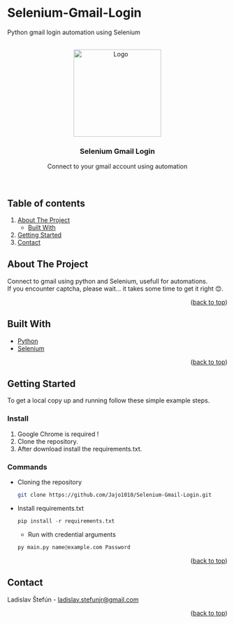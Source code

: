 # Selenium-Gmail-Login
Python gmail login automation using Selenium

<div id="top"></div>
<!-- Template of README.mb inspired by https://github.com/othneildrew/Best-README-Template -->
<br />
<div align="center">
  <a href="https://github.com/Jajo1010/Selenium-Gmail-Login">
    <img src="https://imgur.com/hsibLjg.png" alt="Logo" width="200" height="200">
  </a>

  <h3 align="center">Selenium Gmail Login</h3>

  <p align="center">
  Connect to your gmail account using automation
    <br />
    <br />
    <br />
  </p>
</div>


## Table of contents
  <ol>
    <li>
      <a href="#about-the-project">About The Project</a>
      <ul>
        <li><a href="#built-with">Built With</a></li>
      </ul>
    </li>
    <li>
      <a href="#getting-started">Getting Started</a>
    </li>
    <li><a href="#contact">Contact</a></li>
  </ol>



<!-- ABOUT THE PROJECT -->
## About The Project

Connect to gmail using python and Selenium, usefull for automations.<br />
If you encounter captcha, please wait... it takes some time to get it right 😊.
<p align="right">(<a href="#top">back to top</a>)</p>



## Built With
* [Python](https://www.python.org/)
* [Selenium](https://www.selenium.dev/)
<p align="right">(<a href="#top">back to top</a>)</p>



<!-- GETTING STARTED -->
## Getting Started

To get a local copy up and running follow these simple example steps.

### <b>Install </b>
<ol>
  <li>
    Google Chrome is required ! 
  </li>
  <li>
    Clone the repository.
  </li>
  <li>
    After download install the requirements.txt.
  </li>
</ol>

### Commands
* Cloning the repository
  ```sh
  git clone https://github.com/Jajo1010/Selenium-Gmail-Login.git
  ```
* Install requirements.txt
   ```py
  pip install -r requirements.txt
  ```
  * Run with credential arguments
   ```py
  py main.py name@example.com Password
  ```

<p align="right">(<a href="#top">back to top</a>)</p>

<!-- CONTACT -->
## Contact

Ladislav Štefún - ladislav.stefunjr@gmail.com

<p align="right">(<a href="#top">back to top</a>)</p>

